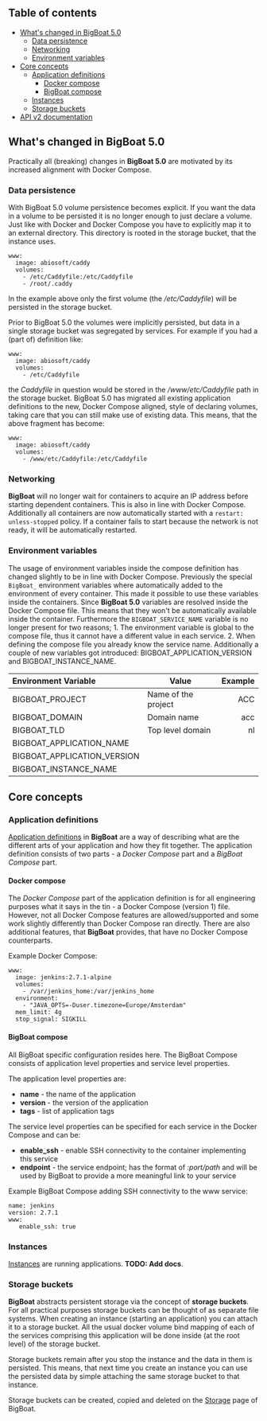 ## Table of contents
  - [What's changed in BigBoat 5.0](#whats-changed-in-bigboat-50)
    - [Data persistence](#data-persistence)
    - [Networking](#networking)
    - [Environment variables](#environment-variables)
  - [Core concepts](#core-concepts)
    - [Application definitions](#application-definitions)
      - [Docker compose](#docker-compose)
      - [BigBoat compose](#bigboat-compose)
    - [Instances](#instances)
    - [Storage buckets](#storage-buckets)
  - [<a href="/docs/api/v2" target="_blank">API v2 documentation</a>](#api)

## What's changed in BigBoat 5.0
Practically all (breaking) changes in **BigBoat 5.0** are motivated by its increased alignment with Docker Compose.
### Data persistence
With BigBoat 5.0 volume persistence becomes explicit. If you want the data in a volume to be persisted it is no longer enough to just declare a volume. Just like with Docker and Docker Compose you have to explicitly map it to an external directory. This directory is rooted in the storage bucket, that the instance uses.
```
www:
  image: abiosoft/caddy
  volumes:
    - /etc/Caddyfile:/etc/Caddyfile
    - /root/.caddy
```
In the example above only the first volume (the */etc/Caddyfile*) will be persisted in the storage bucket.

Prior to BigBoat 5.0 the volumes were implicitly persisted, but data in a single storage bucket was segregated by services. For example if you had a (part of) definition like:
```
www:
  image: abiosoft/caddy
  volumes:
    - /etc/Caddyfile
```
the *Caddyfile* in question would be stored in the */www/etc/Caddyfile* path in the storage bucket. BigBoat 5.0 has migrated all existing application definitions to the new, Docker Compose aligned, style of declaring volumes, taking care that you can still make use of existing data. This means, that the above fragment has become:
```
www:
  image: abiosoft/caddy
  volumes:
    - /www/etc/Caddyfile:/etc/Caddyfile
```

### Networking
**BigBoat** will no longer wait for containers to acquire an IP address before starting dependent containers. This is also in line with Docker Compose. Additionally all containers are now automatically started with a `restart: unless-stopped` policy. If a container fails to start because the network is not ready, it will be automatically restarted.

### Environment variables
The usage of environment variables inside the compose definition has changed slightly to be in line with Docker Compose.
Previously the special `BigBoat_` environment variables where automatically added to the environment of every container. This made it possible to use these variables inside the containers. Since **BigBoat 5.0** variables are resolved inside the Docker Compose file. This means that they won't be automatically available inside the container.
Furthermore the `BIGBOAT_SERVICE_NAME` variable is no longer present for two reasons; 1. The environment variable is global to the compose file, thus it cannot have a different value in each service. 2. When defining the compose file you already know the service name.
Additionally a couple of new variables got introduced: BIGBOAT_APPLICATION_VERSION and BIGBOAT_INSTANCE_NAME.

| Environment Variable  | Value                      |  Example |
|:----------------------|----------------------------|---------:|
|BIGBOAT_PROJECT        | Name of the project        | ACC      |
|BIGBOAT_DOMAIN         | Domain name                | acc      |
|BIGBOAT_TLD            | Top level domain           | nl       |
|BIGBOAT_APPLICATION_NAME | ||
|BIGBOAT_APPLICATION_VERSION || |
|BIGBOAT_INSTANCE_NAME | |||


## Core concepts

### Application definitions
[Application definitions](/apps) in **BigBoat** are a way of describing what are the different arts of your application and how they fit together. The application definition consists of two parts - a *Docker Compose* part and a *BigBoat Compose* part.

#### Docker compose
The *Docker Compose* part of the application definition is for all engineering purposes what it says in the tin - a Docker Compose (version 1) file. However, not all Docker Compose features are allowed/supported and some work slightly differently than Docker Compose ran directly. There are also additional features, that **BigBoat** provides, that have no Docker Compose counterparts.

Example Docker Compose:
```
www:
  image: jenkins:2.7.1-alpine
  volumes:
    - /var/jenkins_home:/var/jenkins_home
  environment:
    - "JAVA_OPTS=-Duser.timezone=Europe/Amsterdam"
  mem_limit: 4g
  stop_signal: SIGKILL
```

#### BigBoat compose
All BigBoat specific configuration resides here. The BigBoat Compose consists of application level properties and service level properties.

The application level properties are:

  - **name** - the name of the application
  - **version** - the version of the application
  - **tags** - list of application tags

The service level properties can be specified for each service in the Docker Compose and can be:

  - **enable_ssh** - enable SSH connectivity to the container implementing this service
  - **endpoint** - the service endpoint; has the format of *:port/path* and will be used by BigBoat to provide a more meaningful link to your service

  Example BigBoat Compose adding SSH connectivity to the www service:
```
name: jenkins
version: 2.7.1
www:
   enable_ssh: true
```

### Instances
[Instances](/instances) are running applications. **TODO: Add docs**.

### Storage buckets
**BigBoat** abstracts persistent storage via the concept of **storage buckets**. For all practical purposes storage buckets can be thought of as separate file systems. When creating an instance (starting an application) you can attach it to a storage bucket. All the usual docker volume bind mapping of each of the services comprising this application will be done inside (at the root level) of the storage bucket.

Storage buckets remain after you stop the instance and the data in them is persisted. This means, that next time you create an instance you can use the persisted data by simple attaching the same storage bucket to that instance.

Storage buckets can be created, copied and deleted on the [Storage](/storage) page of BigBoat.
